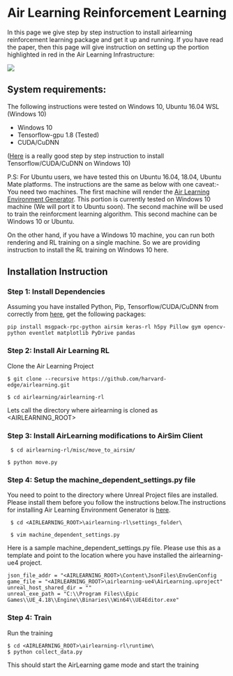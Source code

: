 # Air Learning Reinforcement Learning

In this page we give step by step instruction to install airlearning reinforcement learning package and get it up and running. If you have read the paper, then this page will give instruction on setting up the portion highlighted in red in the Air Learning Infrastructure:

![](https://github.com/harvard-edge/airlearning-rl/blob/master/docs/images/airlearning-rl.png)

## System requirements:
The following instructions were tested on Windows 10, Ubuntu 16.04 WSL (Windows 10)

* Windows 10
* Tensorflow-gpu 1.8 (Tested)
* CUDA/CuDNN 

([Here](https://medium.com/@lmoroney_40129/installing-tensorflow-with-gpu-on-windows-10-3309fec55a00) is a really good step by step instruction to install Tensorflow/CUDA/CuDNN on Windows 10)

P.S: For Ubuntu users, we have tested this on Ubuntu 16.04, 18.04, Ubuntu Mate platforms. The instructions are the same as below with one caveat:-You need two machines. The first machine will render the [Air Learning Environment Generator](https://github.com/harvard-edge/airlearning-ue4/tree/b4f27ea457936609745ddad1191ab8c54f8799ac). This portion is currently tested on Windows 10 machine (We will port it to Ubuntu soon). The second machine will be used to train the reinforcment learning algorithm. This second machine can be Windows 10 or Ubuntu. 

On the other hand, if you have a Windows 10 machine, you can run both rendering and RL training on a single machine. So we are providing instruction to install the RL training on Windows 10 here.

## Installation Instruction

### Step 1: Install Dependencies
Assuming you have installed Python, Pip, Tensorflow/CUDA/CuDNN from correctly from [here](https://medium.com/@lmoroney_40129/installing-tensorflow-with-gpu-on-windows-10-3309fec55a00), get the following packages:

```pip install msgpack-rpc-python airsim keras-rl h5py Pillow gym opencv-python eventlet matplotlib PyDrive pandas```

### Step 2: Install Air Learning RL
Clone the Air Learning Project

```$ git clone --recursive https://github.com/harvard-edge/airlearning.git```

```$ cd airlearning/airlearning-rl```

Lets call the directory where airlearning is cloned as <AIRLEARNING_ROOT>

### Step 3: Install AirLearning modifications to AirSim Client

``` $ cd airlearning-rl/misc/move_to_airsim/```

```$ python move.py```
### Step 4: Setup the machine_dependent_settings.py file

You need to point to the directory where Unreal Project files are installed. Please install them before you follow the instructions below.The instructions for installing Air Learning Environment Generator is [here](https://github.com/harvard-edge/airlearning-ue4/tree/b4f27ea457936609745ddad1191ab8c54f8799ac). 

``` $ cd <AIRLEARNING_ROOT>\airlearning-rl\settings_folder\```

``` $ vim machine_dependent_settings.py```

Here is a sample machine_dependent_settings.py file. Please use this as a template and point to the location where you have installed the airlearning-ue4 project.

```
json_file_addr = "<AIRLEARNING_ROOT>\Content\JsonFiles\EnvGenConfig
game_file = "<AIRLEARNING_ROOT>\airlearning-ue4\AirLearning.uproject"
unreal_host_shared_dir = ""
unreal_exe_path = "C:\\Program Files\\Epic Games\\UE_4.18\\Engine\\Binaries\\Win64\\UE4Editor.exe"
```

### Step 4: Train

Run the training 

``` 
$ cd <AIRLEARNING_ROOT>\airlearning-rl\runtime\
$ python collect_data.py
```

This should start the AirLearning game mode and start the training


